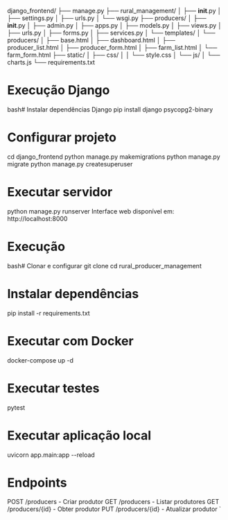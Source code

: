 django_frontend/
├── manage.py
├── rural_management/
│   ├── __init__.py
│   ├── settings.py
│   ├── urls.py
│   └── wsgi.py
├── producers/
│   ├── __init__.py
│   ├── admin.py
│   ├── apps.py
│   ├── models.py
│   ├── views.py
│   ├── urls.py
│   ├── forms.py
│   ├── services.py
│   └── templates/
│       └── producers/
│           ├── base.html
│           ├── dashboard.html
│           ├── producer_list.html
│           ├── producer_form.html
│           ├── farm_list.html
│           └── farm_form.html
├── static/
│   ├── css/
│   │   └── style.css
│   └── js/
│       └── charts.js
└── requirements.txt

# Execução Django
bash# Instalar dependências Django
pip install django psycopg2-binary

# Configurar projeto
cd django_frontend
python manage.py makemigrations
python manage.py migrate
python manage.py createsuperuser

# Executar servidor
python manage.py runserver
Interface web disponível em: http://localhost:8000

# Execução
bash# Clonar e configurar
git clone <repo>
cd rural_producer_management

# Instalar dependências
pip install -r requirements.txt

# Executar com Docker
docker-compose up -d

# Executar testes
pytest

# Executar aplicação local
uvicorn app.main:app --reload

# Endpoints
POST /producers - Criar produtor
GET /producers - Listar produtores
GET /producers/{id} - Obter produtor
PUT /producers/{id} - Atualizar produtor
`
